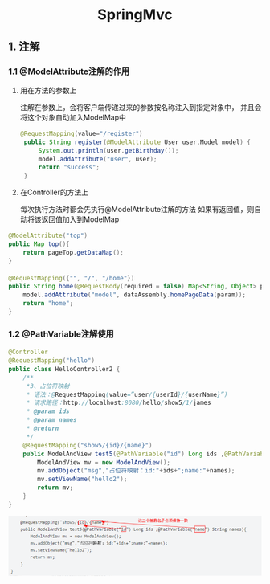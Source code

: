 <h1 align = "center">SpringMvc</h1>

## 1. 注解

### 1.1  @ModelAttribute注解的作用

1. 用在方法的参数上

   注解在参数上，会将客户端传递过来的参数按名称注入到指定对象中，
   并且会将这个对象自动加入ModelMap中

   ```java
   @RequestMapping(value="/register")
   	public String register(@ModelAttribute User user,Model model) {
   		System.out.println(user.getBirthday());
   		model.addAttribute("user", user);
   		return "success";
   	}
   ```

   

2. 在Controller的方法上

   每次执行方法时都会先执行@ModelAttribute注解的方法
   如果有返回值，则自动将该返回值加入到ModelMap

```java
@ModelAttribute("top")
public Map top(){
    return pageTop.getDataMap();
}

@RequestMapping({"", "/", "/home"})
public String home(@RequestBody(required = false) Map<String, Object> param, Model model) {
    model.addAttribute("model", dataAssembly.homePageData(param));
    return "home";
}

```

### 1.2  @PathVariable注解使用

```java
@Controller
@RequestMapping("hello")
public class HelloController2 {
    /**
     *3、占位符映射
     * 语法：@RequestMapping(value=”user/{userId}/{userName}”)
     * 请求路径：http://localhost:8080/hello/show5/1/james
     * @param ids
     * @param names
     * @return
     */
    @RequestMapping("show5/{id}/{name}")
    public ModelAndView test5(@PathVariable("id") Long ids ,@PathVariable("name") String names){
        ModelAndView mv = new ModelAndView();
        mv.addObject("msg","占位符映射：id:"+ids+";name:"+names);
        mv.setViewName("hello2");
        return mv;
    }
}
```

![](../../../图片/image-20210114154704722.png)



